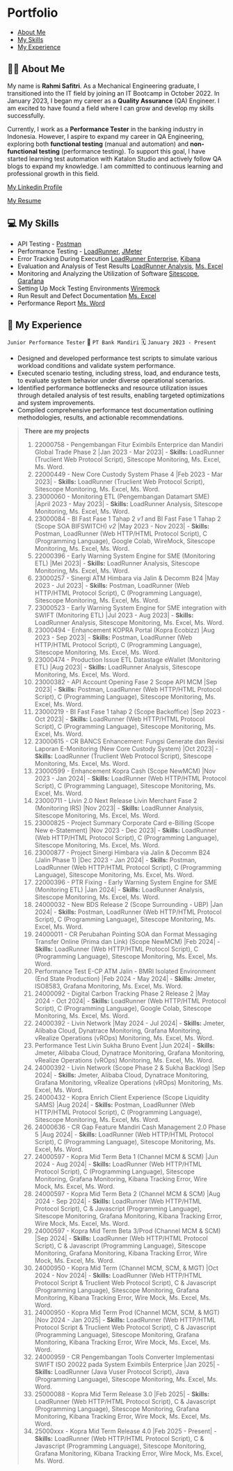 
# Portfolio

- [About Me](https://github.com/samirahmi/Portfolio/edit/main/README.md#-about-me)
- [My Skills](https://github.com/samirahmi/Portfolio/edit/main/README.md#-my-skills)
- [My Experience](https://github.com/samirahmi/Portfolio/edit/main/README.md#-my-experience)




## 👋🏻 About Me
My name is **Rahmi Safitri**. As a Mechanical Engineering graduate, I transitioned into the IT field by joining an IT Bootcamp in October 2022. In January 2023, I began my career as a **Quality Assurance** (QA) Engineer. I am excited to have found a field where I can grow and develop my skills successfully.

Currently, I work as a **Performance Tester** in the banking industry in Indonesia. However, I aspire to expand my career in QA Engineering, exploring both **functional testing** (manual and automation) and **non-functional testing** (performance testing). To support this goal, I have started learning test automation with Katalon Studio and actively follow QA blogs to expand my knowledge. I am committed to continuous learning and professional growth in this field.

[My Linkedin Profile](https://www.linkedin.com/)

[My Resume](https://drive.google.com/file/d/11A6l0tb0VOlxch4C9yYno9T_8-vm6LVK/view?usp=sharing)



## 💻 My Skills
+ API Testing - [Postman](https://www.postman.com/)
+ Performance Testing - [LoadRunner](https://www.opentext.com/products/professional-performance-engineering), [JMeter](https://jmeter.apache.org/)
+ Error Tracking During Execution [LoadRunner Enterprise](https://www.microfocus.com/media/data-sheet/performance_center_ds.pdf), [Kibana](https://www.elastic.co/kibana)
+ Evaluation and Analysis of Test Results [LoadRunner Analysis](https://admhelp.microfocus.com/lr/en/24.1-24.3/help/WebHelp/Content/Analysis/toc_MainAnalyis.htm), [Ms. Excel](https://www.microsoft.com/id-id/microsoft-365/excel)
+ Monitoring and Analyzing the Utilization of Software [Sitescope](https://docs.microfocus.com/doc/426/24.4/sisoverview), [Garafana](https://grafana.com/)
+ Setting Up Mock Testing Environments [Wiremock](https://wiremock.org/)
+ Run Result and Defect Documentation [Ms. Excel](https://www.microsoft.com/id-id/microsoft-365/excel)
+ Performance Report [Ms. Word](https://www.microsoft.com/id-id/microsoft-365/word)

## 💼 My Experience

`Junior Performance Tester`
🏦 `PT Bank Mandiri`
🗓 `January 2023 - Present`

- Designed and developed performance test scripts to simulate various workload conditions and validate system performance.
- Executed scenario testing, including stress, load, and endurance tests, to evaluate system behavior under diverse operational scenarios.
- Identified performance bottlenecks and resource utilization issues through detailed analysis of test results, enabling targeted optimizations and system improvements.
- Compiled comprehensive performance test documentation outlining methodologies, results, and actionable recommendations.

>**There are my projects**
>  1. 22000758 - Pengembangan Fitur Eximbils Enterprice dan Mandiri Global Trade Phase 2 |Jan 2023 - Mar 2023| - **Skills:** LoadRunner (Truclient Web Protocol Script), Sitescope Monitoring, Ms. Excel, Ms. Word.
>  2. 22000449 - New Core Custody System Phase 4 |Feb 2023 - Mar 2023| - **Skills:** LoadRunner (Truclient Web Protocol Script), Sitescope Monitoring, Ms. Excel, Ms. Word.
>  3. 23000060 - Monitoring ETL (Pengembangan Datamart SME) |April 2023 - May 2023| - **Skills:** LoadRunner Analysis, Sitescope Monitoring, Ms. Excel, Ms. Word.
>  4. 23000084 - BI Fast Fase 1 Tahap 2  _v1_ and BI Fast Fase 1 Tahap 2 (Scope SOA BIFSWITCH) _v2_ |May 2023 - Nov 2023| - **Skills:** Postman, LoadRunner (Web HTTP/HTML Protocol Script), C (Programming Language), Google Colab, WireMock, Sitescope Monitoring, Ms. Excel, Ms. Word.
>  5. 22000396 - Early Warning System Engine for SME (Monitoring ETL) |Mei 2023| - **Skills:** LoadRunner Analysis, Sitescope Monitoring, Ms. Excel, Ms. Word.
>  6. 23000257 - Sinergi ATM Himbara via Jalin & Decomm B24 |May 2023 - Jul 2023| - **Skills:** Postman, LoadRunner (Web HTTP/HTML Protocol Script), C (Programming Language), Sitescope Monitoring, Ms. Excel, Ms. Word.
>  7. 23000523 - Early Warning System Engine for SME integration with SWIFT (Monitoring ETL) |Jul 2023 - Aug 2023| - **Skills:** LoadRunner Analysis, Sitescope Monitoring, Ms. Excel, Ms. Word.
>  8. 23000494 - Enhancement KOPRA Portal (Kopra Ecobizz) |Aug 2023 - Sep 2023| - **Skills:** Postman, LoadRunner (Web HTTP/HTML Protocol Script), C (Programming Language), Sitescope Monitoring, Ms. Excel, Ms. Word.
>  9. 23000474 - Production Issue ETL Datastage eWallet (Monitoring ETL) |Aug 2023| - **Skills:** LoadRunner Analysis, Sitescope Monitoring, Ms. Excel, Ms. Word.
>  10. 23000382 - API Account Opening Fase 2 Scope API MCM |Sep 2023| - **Skills:** Postman, LoadRunner (Web HTTP/HTML Protocol Script), C (Programming Language), Sitescope Monitoring, Ms. Excel, Ms. Word.
>  11. 23000219 - BI Fast Fase 1 tahap 2 (Scope Backoffice) |Sep 2023 - Oct 2023| - **Skills:** LoadRunner (Web HTTP/HTML Protocol Script), C (Programming Language), Sitescope Monitoring, Ms. Excel, Ms. Word.
>  12. 23000615 - CR BANCS Enhancement: Fungsi Generate dan Revisi Laporan E-Monitoring (New Core Custody System) |Oct 2023| - **Skills:** LoadRunner (Truclient Web Protocol Script), Sitescope Monitoring, Ms. Excel, Ms. Word.
>  13. 23000599 - Enhancement Kopra Cash (Scope NewMCM) |Nov 2023 - Jan 2024| - **Skills:** LoadRunner (Web HTTP/HTML Protocol Script), C (Programming Language), Sitescope Monitoring, Ms. Excel, Ms. Word.
>  14. 23000711 - Livin 2.0 Next Release Livin Merchant Fase 2 (Monitoring IRS) |Nov 2023| - **Skills:** LoadRunner Analysis, Sitescope Monitoring, Ms. Excel, Ms. Word.
>  15. 23000825 - Project Summary Corporate Card e-Billing (Scope New e-Statement) |Nov 2023 - Dec 2023| - **Skills:** LoadRunner (Web HTTP/HTML Protocol Script), C (Programming Language), Sitescope Monitoring, Ms. Excel, Ms. Word.
>  16. 23000877 - Project Sinergi Himbara via Jalin & Decomm B24 (Jalin Phase 1) |Dec 2023 - Jan 2024| - **Skills:** Postman, LoadRunner (Web HTTP/HTML Protocol Script), C (Programming Language), Sitescope Monitoring, Ms. Excel, Ms. Word.
>  17. 22000396 - PTR Fixing - Early Warning System Engine for SME (Monitoring ETL) |Jan 2024| - **Skills:** LoadRunner Analysis, Sitescope Monitoring, Ms. Excel, Ms. Word.
>  18. 24000032 - New BDS Release 2 (Scope Surrounding - UBP) |Jan 2024| - **Skills:** Postman, LoadRunner (Web HTTP/HTML Protocol Script), C (Programming Language), Sitescope Monitoring, Ms. Excel, Ms. Word.
>  19. 24000011 - CR Perubahan Pointing SOA dan Format Messaging Transfer Online (Prima dan Link) (Scope NewMCM) |Feb 2024| - **Skills:** LoadRunner (Web HTTP/HTML Protocol Script), C (Programming Language), Sitescope Monitoring, Ms. Excel, Ms. Word.
>  20. Performance Test E-CP ATM Jalin - BMRI Isolated Environment (End State Production) |Feb 2024 - May 2024| - **Skills:** Jmeter, ISO8583, Grafana Monitoring, Ms. Excel, Ms. Word.
>  21. 24000092 - Digital Carbon Tracking Phase 2 Release 2 |May 2024 - Oct 2024| - **Skills:** LoadRunner (Web HTTP/HTML Protocol Script), C (Programming Language), Google Colab, Sitescope Monitoring, Ms. Excel, Ms. Word.
>  22. 24000392 - Livin Network |May 2024 - Jul 2024| - **Skills:** Jmeter, Alibaba Cloud, Dynatrace Monitoring, Grafana Monitoring, vRealize Operations (vROps) Monitoring,  Ms. Excel, Ms. Word.
>  23. Performance Test Livin Sukha Bruno Event |Jun 2024| - **Skills:** Jmeter, Alibaba Cloud, Dynatrace Monitoring, Grafana Monitoring, vRealize Operations (vROps) Monitoring,  Ms. Excel, Ms. Word.
>  24. 24000392 - Livin Network (Scope Phase 2 & Sukha Backlog) |Sep 2024| - **Skills:** Jmeter, Alibaba Cloud, Dynatrace Monitoring, Grafana Monitoring, vRealize Operations (vROps) Monitoring,  Ms. Excel, Ms. Word.
>  25. 24000432 - Kopra Enrich Client Experience (Scope Liquidity SAMS) |Aug 2024| - **Skills:** Postman, LoadRunner (Web HTTP/HTML Protocol Script), C (Programming Language), Sitescope Monitoring, Ms. Excel, Ms. Word.
>  26. 24000636 - CR Gap Feature Mandiri Cash Management 2.0 Phase 5 |Aug 2024| - **Skills:** LoadRunner (Web HTTP/HTML Protocol Script), C (Programming Language), Sitescope Monitoring, Ms. Excel, Ms. Word.
>  27. 24000597 - Kopra Mid Term Beta 1 (Channel MCM & SCM) |Jun 2024 - Aug 2024| - **Skills:** LoadRunner (Web HTTP/HTML Protocol Script), C (Programming Language), Sitescope Monitoring, Grafana Monitoring, Kibana Tracking Error, Wire Mock, Ms. Excel, Ms. Word.
>  28. 24000597 - Kopra Mid Term Beta 2 (Channel MCM & SCM) |Aug 2024 - Sep 2024| - **Skills:** LoadRunner (Web HTTP/HTML Protocol Script), C & Javascript (Programming Language), Sitescope Monitoring, Grafana Monitoring, Kibana Tracking Error, Wire Mock, Ms. Excel, Ms. Word.
>  30. 24000597 - Kopra Mid Term Beta 3/Prod (Channel MCM & SCM) |Sep 2024| - **Skills:** LoadRunner (Web HTTP/HTML Protocol Script), C & Javascript (Programming Language), Sitescope Monitoring, Grafana Monitoring, Kibana Tracking Error, Wire Mock, Ms. Excel, Ms. Word.
>  31. 24000950 - Kopra Mid Term (Channel MCM, SCM, & MGT) |Oct 2024 - Nov 2024| - **Skills:** LoadRunner (Web HTTP/HTML Protocol Script & Truclient Web Protocol Script), C & Javascript (Programming Language), Sitescope Monitoring, Grafana Monitoring, Kibana Tracking Error, Wire Mock, Ms. Excel, Ms. Word.
>  32. 24000950 - Kopra Mid Term Prod (Channel MCM, SCM, & MGT) |Nov 2024 - Jan 2025| - **Skills:** LoadRunner (Web HTTP/HTML Protocol Script & Truclient Web Protocol Script), C & Javascript (Programming Language), Sitescope Monitoring, Grafana Monitoring, Kibana Tracking Error, Wire Mock, Ms. Excel, Ms. Word.
>  33. 24000959 - CR Pengembangan Tools Converter Implementasi SWIFT ISO 20022 pada System Eximbils Enterprice |Jan 2025| - **Skills:** LoadRunner (Java Vuser Protocol Script), Java (Programming Language), Sitescope Monitoring, Ms. Excel, Ms. Word.
>  34. 25000088 - Kopra Mid Term Release 3.0 |Feb 2025| - **Skills:** LoadRunner (Web HTTP/HTML Protocol Script), C & Javascript (Programming Language), Sitescope Monitoring, Grafana Monitoring, Kibana Tracking Error, Wire Mock, Ms. Excel, Ms. Word.
>  35. 25000xxx - Kopra Mid Term Release 4.0 |Feb 2025 - Present| - **Skills:** LoadRunner (Web HTTP/HTML Protocol Script), C & Javascript (Programming Language), Sitescope Monitoring, Grafana Monitoring, Kibana Tracking Error, Wire Mock, Ms. Excel, Ms. Word.
     

